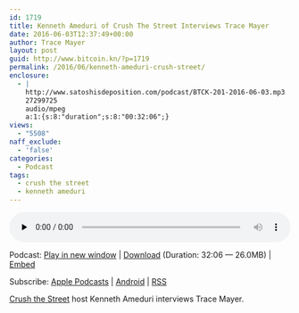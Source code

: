 ```yaml
---
id: 1719
title: Kenneth Ameduri of Crush The Street Interviews Trace Mayer
date: 2016-06-03T12:37:49+00:00
author: Trace Mayer
layout: post
guid: http://www.bitcoin.kn/?p=1719
permalink: /2016/06/kenneth-ameduri-crush-street/
enclosure:
  - |
    http://www.satoshisdeposition.com/podcast/BTCK-201-2016-06-03.mp3
    27299725
    audio/mpeg
    a:1:{s:8:"duration";s:8:"00:32:06";}
views:
  - "5508"
naff_exclude:
  - 'false'
categories:
  - Podcast
tags:
  - crush the street
  - kenneth ameduri
---
```

<!--powerpress_player-->

<div class="powerpress_player" id="powerpress_player_5793">
  <audio class="wp-audio-shortcode" id="audio-1719-204" preload="none" style="width: 100%;" controls="controls"><source type="audio/mpeg" src="http://media.blubrry.com/bitcoinruntogold/p/www.satoshisdeposition.com/podcast/BTCK-201-2016-06-03.mp3?_=204" /><a href="http://media.blubrry.com/bitcoinruntogold/p/www.satoshisdeposition.com/podcast/BTCK-201-2016-06-03.mp3">http://media.blubrry.com/bitcoinruntogold/p/www.satoshisdeposition.com/podcast/BTCK-201-2016-06-03.mp3</a></audio>
</div>

<p class="powerpress_links powerpress_links_mp3">
  Podcast: <a href="http://media.blubrry.com/bitcoinruntogold/p/www.satoshisdeposition.com/podcast/BTCK-201-2016-06-03.mp3" class="powerpress_link_pinw" target="_blank" title="Play in new window" onclick="return powerpress_pinw('https://www.bitcoin.kn/?powerpress_pinw=1719-podcast');" rel="nofollow">Play in new window</a> | <a href="http://media.blubrry.com/bitcoinruntogold/s/www.satoshisdeposition.com/podcast/BTCK-201-2016-06-03.mp3" class="powerpress_link_d" title="Download" rel="nofollow" download="BTCK-201-2016-06-03.mp3">Download</a> (Duration: 32:06 &#8212; 26.0MB) | <a href="#" class="powerpress_link_e" title="Embed" onclick="return powerpress_show_embed('1719-podcast');" rel="nofollow">Embed</a>
</p>

<p class="powerpress_embed_box" id="powerpress_embed_1719-podcast" style="display: none;">
  <input id="powerpress_embed_1719-podcast_t" type="text" value="<iframe width=&quot;320&quot; height=&quot;30&quot; src=&quot;https://www.bitcoin.kn/?powerpress_embed=1719-podcast&amp;powerpress_player=mediaelement-audio&quot; frameborder=&quot;0&quot; scrolling=&quot;no&quot;></iframe>" onclick="javascript: this.select();" onfocus="javascript: this.select();" style="width: 70%;" readOnly />
</p>

<p class="powerpress_links powerpress_subscribe_links">
  Subscribe: <a href="https://itunes.apple.com/WebObjects/MZStore.woa/wa/viewPodcast?id=301670981&mt=2&ls=1#episodeGuid=http%3A%2F%2Fwww.bitcoin.kn%2F%3Fp%3D1719" class="powerpress_link_subscribe powerpress_link_subscribe_itunes" title="Subscribe on Apple Podcasts" rel="nofollow">Apple Podcasts</a> | <a href="https://subscribeonandroid.com/www.bitcoin.kn/feed/podcast/" class="powerpress_link_subscribe powerpress_link_subscribe_android" title="Subscribe on Android" rel="nofollow">Android</a> | <a href="https://www.bitcoin.kn/feed/podcast/" class="powerpress_link_subscribe powerpress_link_subscribe_rss" title="Subscribe via RSS" rel="nofollow">RSS</a>
</p>

[Crush the Street](http://www.crushthestreet.com) host Kenneth Ameduri interviews Trace Mayer.